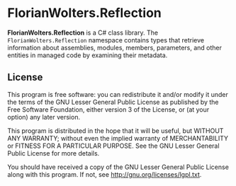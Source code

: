 # FlorianWolters.Reflection

**FlorianWolters.Reflection** is a C# class library. The `FlorianWolters.Reflection` namespace contains types that retrieve information about assemblies, modules, members, parameters, and other entities in managed code by examining their metadata.

## License

This program is free software: you can redistribute it and/or modify it under the terms of the GNU Lesser General Public License as published by the Free Software Foundation, either version 3 of the License, or (at your option) any later version.

This program is distributed in the hope that it will be useful, but WITHOUT ANY WARRANTY; without even the implied warranty of MERCHANTABILITY or FITNESS FOR A PARTICULAR PURPOSE.  See the GNU Lesser General Public License for more details.

You should have received a copy of the GNU Lesser General Public License along with this program. If not, see <http://gnu.org/licenses/lgpl.txt>.

